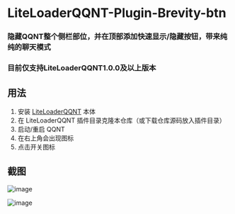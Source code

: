 # LiteLoaderQQNT-Plugin-Brevity-btn

### 隐藏QQNT整个侧栏部位，并在顶部添加快速显示/隐藏按钮，带来纯纯的聊天模式 
### 目前仅支持LiteLoaderQQNT1.0.0及以上版本


## 用法

1. 安装 [LiteLoaderQQNT](https://github.com/mo-jinran/LiteLoaderQQNT) 本体
2. 在 LiteLoaderQQNT 插件目录克隆本仓库（或下载仓库源码放入插件目录）
3. 启动/重启 QQNT
4. 在右上角会出现图标
5. 点击开关图标

## 截图
![image](https://github.com/hacker-frok/LiteLoaderQQNT-Plugin-Brevity-btn/assets/157203458/62039562-4ce7-4076-9b99-7482db1447f0)

![image](https://github.com/hacker-frok/LiteLoaderQQNT-Plugin-Brevity-btn/assets/157203458/d8f072a3-d9b6-46a4-a104-3284b61da651)



